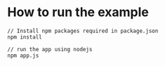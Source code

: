 # How to run the example
	// Install npm packages required in package.json
	npm install

	// run the app using nodejs
	npm app.js
